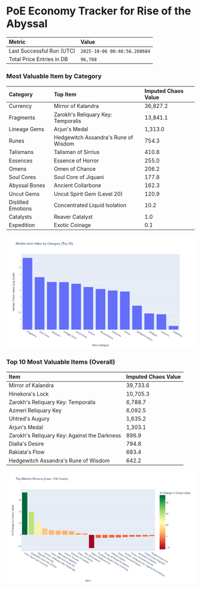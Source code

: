 # PoE Economy Tracker for Rise of the Abyssal

<!-- START_MAINTENANCE -->
| Metric | Value |
|:---|:---|
| Last Successful Run (UTC) | `2025-10-06 00:46:56.260684` |
| Total Price Entries in DB | `96,788` |

<!-- END_MAINTENANCE -->

<!-- START_DATAFRAME_DEBUG -->
<!-- END_DATAFRAME_DEBUG -->

<!-- START_CATEGORY_ANALYSIS -->
### Most Valuable Item by Category
| Category | Top Item | Imputed Chaos Value |
| :--- | :--- | :--- |
| Currency | Mirror of Kalandra | 36,827.2 |
| Fragments | Zarokh's Reliquary Key: Temporalis | 13,841.1 |
| Lineage Gems | Arjun's Medal | 1,313.0 |
| Runes | Hedgewitch Assandra's Rune of Wisdom | 754.3 |
| Talismans | Talisman of Sirrius | 410.8 |
| Essences | Essence of Horror | 255.0 |
| Omens | Omen of Chance | 206.2 |
| Soul Cores | Soul Core of Jiquani | 177.8 |
| Abyssal Bones | Ancient Collarbone | 162.3 |
| Uncut Gems | Uncut Spirit Gem (Level 20) | 120.9 |
| Distilled Emotions | Concentrated Liquid Isolation | 10.2 |
| Catalysts | Reaver Catalyst | 1.0 |
| Expedition | Exotic Coinage | 0.1 |


![Category Analysis Chart](charts/category_analysis.png)
<!-- END_ANALYSIS -->

<!-- START_ANALYSIS -->
### Top 10 Most Valuable Items (Overall)
| Item | Imputed Chaos Value |
| :--- | :--- |
| Mirror of Kalandra | 39,733.6 |
| Hinekora's Lock | 10,705.3 |
| Zarokh's Reliquary Key: Temporalis | 6,788.7 |
| Azmeri Reliquary Key | 6,092.5 |
| Uhtred's Augury | 1,635.2 |
| Arjun's Medal | 1,303.1 |
| Zarokh's Reliquary Key: Against the Darkness | 896.9 |
| Dialla's Desire | 794.8 |
| Rakiata's Flow | 683.4 |
| Hedgewitch Assandra's Rune of Wisdom | 642.2 |


![Market Movers Chart](charts/market_movers.png)
<!-- END_ANALYSIS -->
